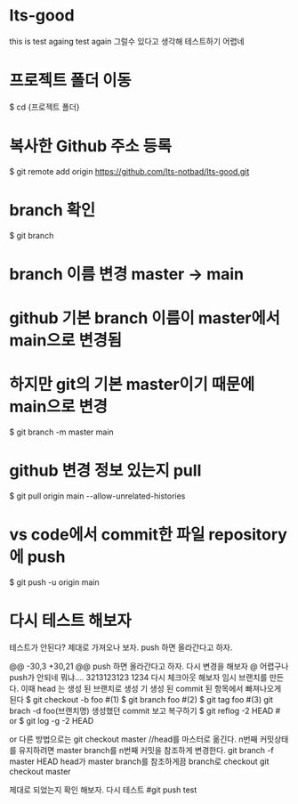 # Its-good
this is test againg
test again
그럴수 있다고 생각해 테스트하기 어렵네
# 프로젝트 폴더 이동
$ cd {프로젝트 폴더}

# 복사한 Github 주소 등록
$ git remote add origin https://github.com/Its-notbad/Its-good.git

# branch 확인
$ git branch

# branch 이름 변경 master -> main
# github 기본 branch 이름이 master에서 main으로 변경됨
# 하지만 git의 기본 master이기 때문에 main으로 변경
$ git branch -m master main

# github 변경 정보 있는지 pull
$ git pull origin main --allow-unrelated-histories

# vs code에서 commit한 파일 repository에 push
$ git push -u origin main

# 다시 테스트 해보자
테스트가 안된다?
제대로 가져오나 보자.
push 하면 올라간다고 하자.

@@ -30,3 +30,21 @@ push 하면 올라간다고 하자.
다시 변경을 해보자
@ 어렵구나
push가 안되네 뭐냐....
3213123123
1234
다시 체크아웃 해보자
임시 브랜치를 만든다. 이때 head 는 생성 된 브랜치로 생성
기 생성 된 commit 된 항목에서 빠져나오게 된다
$ git checkout -b foo #(1)
$ git branch foo #(2)
$ git tag foo #(3)
git brach -d foo(브랜치명)
생성했던 commit 보고 복구하기
$ git reflog -2 HEAD # or
$ git log -g -2 HEAD

or 다른 방법으로는
git checkout master //head를 마스터로 옮긴다.
n번째 커밋상태를 유지하려면 master branch를 n번째 커밋을
참조하게 변경한다.
git branch -f master HEAD
head가 master branch를 참조하게끔 branch로 checkout
git checkout master

제대로 되었는지 확인 해보자.
다시 테스트
#git push test
